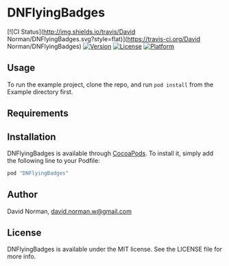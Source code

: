 # DNFlyingBadges

[![CI Status](http://img.shields.io/travis/David Norman/DNFlyingBadges.svg?style=flat)](https://travis-ci.org/David Norman/DNFlyingBadges)
[![Version](https://img.shields.io/cocoapods/v/DNFlyingBadges.svg?style=flat)](http://cocoapods.org/pods/DNFlyingBadges)
[![License](https://img.shields.io/cocoapods/l/DNFlyingBadges.svg?style=flat)](http://cocoapods.org/pods/DNFlyingBadges)
[![Platform](https://img.shields.io/cocoapods/p/DNFlyingBadges.svg?style=flat)](http://cocoapods.org/pods/DNFlyingBadges)

## Usage

To run the example project, clone the repo, and run `pod install` from the Example directory first.

## Requirements

## Installation

DNFlyingBadges is available through [CocoaPods](http://cocoapods.org). To install
it, simply add the following line to your Podfile:

```ruby
pod "DNFlyingBadges"
```

## Author

David Norman, david.norman.w@gmail.com

## License

DNFlyingBadges is available under the MIT license. See the LICENSE file for more info.

